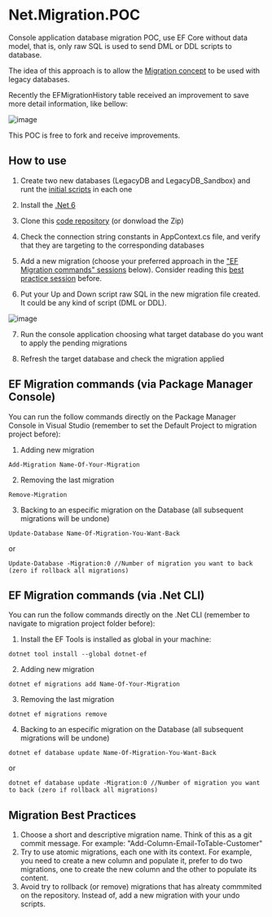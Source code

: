 # Net.Migration.POC
Console application database migration POC, use EF Core without data model, that is, only raw SQL is used to send DML or DDL scripts to database.

The idea of this approach is to allow the [Migration concept](https://medium.com/@joelrodrigues/o-que-s%C3%A3o-database-migrations-f817448870a2) to be used with legacy databases.

Recently the EFMigrationHistory table received an improvement to save more detail information, like bellow:

![image](https://user-images.githubusercontent.com/6843493/150549987-a6afa1c6-8715-4940-ac40-fe0acce9873c.png)

This POC is free to fork and receive improvements.

## How to use

1. Create two new databases (LegacyDB and LegacyDB_Sandbox) and runt the [initial scripts](https://github.com/apbertoletti/Net.Migration.POC/blob/master/InitialScripts.sql) in each one

2. Install the [.Net 6](https://dotnet.microsoft.com/en-us/download/dotnet/6.0)

3. Clone this [code repository](https://github.com/apbertoletti/Net.Migration.POC.git) (or donwload the Zip)

4. Check the connection string constants in AppContext.cs file, and verify that they are targeting to the corresponding databases
 
5. Add a new migration (choose your preferred approach in the ["EF Migration commands" sessions](https://github.com/apbertoletti/Net.Migration.POC#ef-migration-commands-via-package-manager-console) below). Consider reading this [best practice session](https://github.com/apbertoletti/Net.Migration.POC/blob/master/README.md#migration-best-practices) before.

6. Put your Up and Down script raw SQL in the new migration file created. It could be any kind of script (DML or DDL).

![image](https://user-images.githubusercontent.com/6843493/150584931-8a5f04f5-9384-4a34-a4bc-49c0eabfac8c.png)

7. Run the console application choosing what target database do you want to apply the pending migrations

8. Refresh the target database and check the migration applied

## EF Migration commands (via Package Manager Console)

You can run the follow commands directly on the Package Manager Console in Visual Studio (remember to set the Default Project to migration project before):

1. Adding new migration
~~~
Add-Migration Name-Of-Your-Migration
~~~


2. Removing the last migration
~~~
Remove-Migration
~~~


3. Backing to an especific migration on the Database (all subsequent migrations will be undone)
~~~
Update-Database Name-Of-Migration-You-Want-Back
~~~
or
~~~
Update-Database -Migration:0 //Number of migration you want to back (zero if rollback all migrations)
~~~


## EF Migration commands (via .Net CLI)

You can run the follow commands directly on the .Net CLI (remember to navigate to migration project folder before):

1. Install the EF Tools is installed as global in your machine:
~~~
dotnet tool install --global dotnet-ef
~~~


2. Adding new migration
~~~
dotnet ef migrations add Name-Of-Your-Migration
~~~


3. Removing the last migration
~~~
dotnet ef migrations remove
~~~


4. Backing to an especific migration on the Database (all subsequent migrations will be undone)
~~~
dotnet ef database update Name-Of-Migration-You-Want-Back
~~~
or
~~~
dotnet ef database update -Migration:0 //Number of migration you want to back (zero if rollback all migrations)
~~~


## Migration Best Practices

1. Choose a short and descriptive migration name. Think of this as a git commit message. For example: "Add-Column-Email-ToTable-Customer"
2. Try to use atomic migrations, each one with its context. For example, you need to create a new column and populate it, prefer to do two migrations, one to create the new column and the other to populate its content.
3. Avoid try to rollback (or remove) migrations that has alreaty commmited on the repository. Instead of, add a new migration with your undo scripts.
